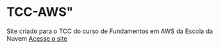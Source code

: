 # TCC-AWS"  
Site criado para o TCC do curso de Fundamentos em AWS da Escola da Nuvem
<a href="(https://ivcodingstuff.github.io/TCC-AWS/)">Acesse o site</a>
